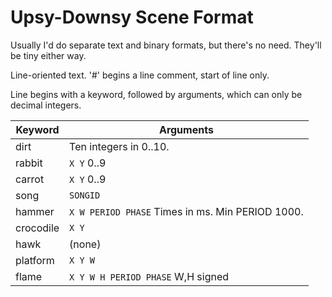 # Upsy-Downsy Scene Format

Usually I'd do separate text and binary formats, but there's no need. They'll be tiny either way.

Line-oriented text.
'#' begins a line comment, start of line only.

Line begins with a keyword, followed by arguments, which can only be decimal integers.

| Keyword     | Arguments |
|-------------|-----------|
| dirt        | Ten integers in 0..10. |
| rabbit      | `X Y` 0..9 |
| carrot      | `X Y` 0..9 |
| song        | `SONGID` |
| hammer      | `X W PERIOD PHASE` Times in ms. Min PERIOD 1000. |
| crocodile   | `X Y` |
| hawk        | (none) |
| platform    | `X Y W` |
| flame       | `X Y W H PERIOD PHASE` W,H signed |
